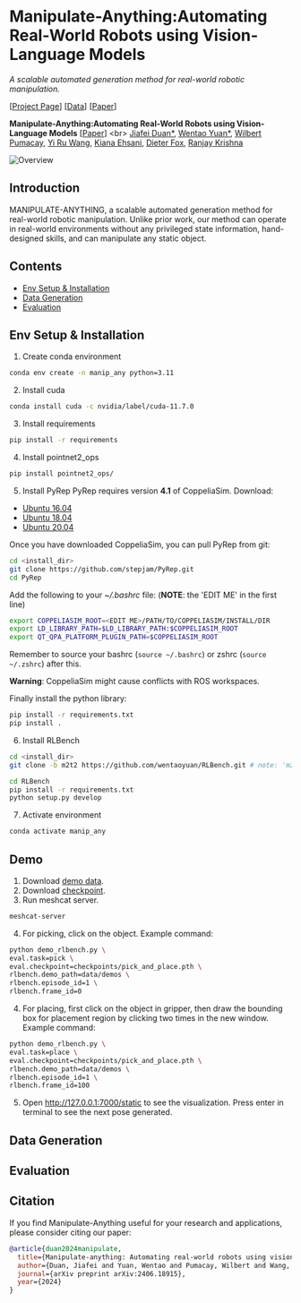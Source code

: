 # Manipulate-Anything:Automating Real-World Robots using Vision-Language Models

*A scalable automated generation method for real-world robotic manipulation.*

[[Project Page]([https://robo-point.github.io](https://robot-ma.github.io/))] [[Data](https://drive.google.com/drive/folders/1bq3P8ywJkFMxemq9ywvj2b7LHsAhx2kg)] [[Paper](https://robot-ma.github.io/MA_paper.pdf)]

**Manipulate-Anything:Automating Real-World Robots using Vision-Language Models** [[Paper]([https://arxiv.org/pdf/2406.10721](https://arxiv.org/pdf/2406.18915))] <br>
[Jiafei Duan*](https://duanjiafei.com), [Wentao Yuan*](https://wentaoyuan.github.io), [Wilbert Pumacay](https://wpumacay.github.io), [Yi Ru Wang](https://helen9975.github.io/), [Kiana Ehsani](https://ehsanik.github.io/), [Dieter Fox](https://homes.cs.washington.edu/~fox), [Ranjay Krishna](https://ranjaykrishna.com)

![Overview](figures/overview.gif)

## Introduction
MANIPULATE-ANYTHING, a scalable automated generation method for real-world robotic manipulation. Unlike prior work, our method can operate in real-world environments without any privileged state information, hand-designed skills, and can manipulate any static object.

## Contents
- [Env Setup & Installation](#install)
- [Data Generation](#train)
- [Evaluation](#evaluation)

## Env Setup & Installation

1. Create conda environment
```bash
conda env create -n manip_any python=3.11
```
2. Install cuda
```bash
conda install cuda -c nvidia/label/cuda-11.7.0
```
3. Install requirements
```bash
pip install -r requirements
```
4. Install pointnet2_ops
```bash
pip install pointnet2_ops/
```
5. Install PyRep
PyRep requires version **4.1** of CoppeliaSim. Download: 
- [Ubuntu 16.04](https://www.coppeliarobotics.com/files/CoppeliaSim_Edu_V4_1_0_Ubuntu16_04.tar.xz)
- [Ubuntu 18.04](https://www.coppeliarobotics.com/files/CoppeliaSim_Edu_V4_1_0_Ubuntu18_04.tar.xz)
- [Ubuntu 20.04](https://www.coppeliarobotics.com/files/CoppeliaSim_Edu_V4_1_0_Ubuntu20_04.tar.xz)

Once you have downloaded CoppeliaSim, you can pull PyRep from git:

```bash
cd <install_dir>
git clone https://github.com/stepjam/PyRep.git
cd PyRep
```

Add the following to your *~/.bashrc* file: (__NOTE__: the 'EDIT ME' in the first line)

```bash
export COPPELIASIM_ROOT=<EDIT ME>/PATH/TO/COPPELIASIM/INSTALL/DIR
export LD_LIBRARY_PATH=$LD_LIBRARY_PATH:$COPPELIASIM_ROOT
export QT_QPA_PLATFORM_PLUGIN_PATH=$COPPELIASIM_ROOT
```

Remember to source your bashrc (`source ~/.bashrc`) or 
zshrc (`source ~/.zshrc`) after this.

**Warning**: CoppeliaSim might cause conflicts with ROS workspaces. 

Finally install the python library:

```bash
pip install -r requirements.txt
pip install .
```
6. Install RLBench
```bash
cd <install_dir>
git clone -b m2t2 https://github.com/wentaoyuan/RLBench.git # note: 'm2t2' branch

cd RLBench
pip install -r requirements.txt
python setup.py develop
```
7. Activate environment
```bash
conda activate manip_any
```

## Demo
1. Download [demo data](https://drive.google.com/file/d/1bq-MjSVNKire1PclTiosavW0YDQc666t/view?usp=sharing).
2. Download [checkpoint](https://drive.google.com/file/d/1ZK2IwhHcVk-hPEC0DSvtENYUi_n0lKYk/view?usp=sharing).
3. Run meshcat server. 
```bash
meshcat-server
```
4. For picking, click on the object. Example command:
```bash
python demo_rlbench.py \
eval.task=pick \
eval.checkpoint=checkpoints/pick_and_place.pth \
rlbench.demo_path=data/demos \
rlbench.episode_id=1 \
rlbench.frame_id=0
```
4. For placing, first click on the object in gripper, then draw the bounding box for placement region by clicking two times in the new window. Example command:
```bash
python demo_rlbench.py \
eval.task=place \
eval.checkpoint=checkpoints/pick_and_place.pth \
rlbench.demo_path=data/demos \
rlbench.episode_id=1 \
rlbench.frame_id=100
```
5. Open http://127.0.0.1:7000/static to see the visualization. Press enter in terminal to see the next pose generated.



## Data Generation

## Evaluation




## Citation

If you find Manipulate-Anything useful for your research and applications, please consider citing our paper:
```bibtex
@article{duan2024manipulate,
  title={Manipulate-anything: Automating real-world robots using vision-language models},
  author={Duan, Jiafei and Yuan, Wentao and Pumacay, Wilbert and Wang, Yi Ru and Ehsani, Kiana and Fox, Dieter and Krishna, Ranjay},
  journal={arXiv preprint arXiv:2406.18915},
  year={2024}
}
```

